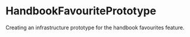 # HandbookFavouritePrototype
Creating an infrastructure prototype for the handbook favourites feature.
